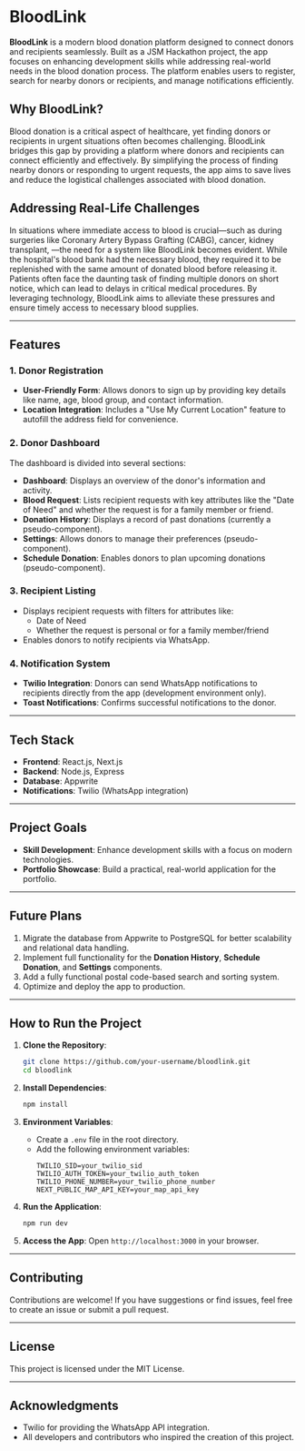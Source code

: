 # BloodLink

**BloodLink** is a modern blood donation platform designed to connect donors and recipients seamlessly. Built as a JSM Hackathon project, the app focuses on enhancing development skills while addressing real-world needs in the blood donation process. The platform enables users to register, search for nearby donors or recipients, and manage notifications efficiently.

## Why BloodLink?

Blood donation is a critical aspect of healthcare, yet finding donors or recipients in urgent situations often becomes challenging. BloodLink bridges this gap by providing a platform where donors and recipients can connect efficiently and effectively. By simplifying the process of finding nearby donors or responding to urgent requests, the app aims to save lives and reduce the logistical challenges associated with blood donation.
## Addressing Real-Life Challenges

In situations where immediate access to blood is crucial—such as during surgeries like Coronary Artery Bypass Grafting (CABG), cancer, kidney transplant, —the need for a system like BloodLink becomes evident.
While the hospital's blood bank had the necessary blood, they required it to be replenished with the same amount of donated blood before releasing it. Patients often face the daunting task of finding multiple donors on short notice, which can lead to delays in critical medical procedures. By leveraging technology, BloodLink aims to alleviate these pressures and ensure timely access to necessary blood supplies.
 

---

## Features

### 1. **Donor Registration**
- **User-Friendly Form**: Allows donors to sign up by providing key details like name, age, blood group, and contact information.
- **Location Integration**: Includes a "Use My Current Location" feature to autofill the address field for convenience.

### 2. **Donor Dashboard**
The dashboard is divided into several sections:
- **Dashboard**: Displays an overview of the donor's information and activity.
- **Blood Request**: Lists recipient requests with key attributes like the "Date of Need" and whether the request is for a family member or friend.
- **Donation History**: Displays a record of past donations (currently a pseudo-component).
- **Settings**: Allows donors to manage their preferences (pseudo-component).
- **Schedule Donation**: Enables donors to plan upcoming donations (pseudo-component).

### 3. **Recipient Listing**
- Displays recipient requests with filters for attributes like:
  - Date of Need
  - Whether the request is personal or for a family member/friend
- Enables donors to notify recipients via WhatsApp.

### 4. **Notification System**
- **Twilio Integration**: Donors can send WhatsApp notifications to recipients directly from the app (development environment only).
- **Toast Notifications**: Confirms successful notifications to the donor.

<!-- ### 5. **Location-Based Search**
- **Nearby Users**: Enables registered users to find nearby donors or recipients based on location.
- **Postal Code Sorting/Searching**: Planned feature for enhanced search capabilities. -->

---

## Tech Stack

- **Frontend**: React.js, Next.js
- **Backend**: Node.js, Express
- **Database**: Appwrite
- **Notifications**: Twilio (WhatsApp integration)

---

## Project Goals

- **Skill Development**: Enhance development skills with a focus on modern technologies.
- **Portfolio Showcase**: Build a practical, real-world application for the portfolio.

---

## Future Plans

1. Migrate the database from Appwrite to PostgreSQL for better scalability and relational data handling.
2. Implement full functionality for the **Donation History**, **Schedule Donation**, and **Settings** components.
3. Add a fully functional postal code-based search and sorting system.
4. Optimize and deploy the app to production.

---

## How to Run the Project

1. **Clone the Repository**:
   ```bash
   git clone https://github.com/your-username/bloodlink.git
   cd bloodlink
   ```

2. **Install Dependencies**:
   ```bash
   npm install
   ```

3. **Environment Variables**:
   - Create a `.env` file in the root directory.
   - Add the following environment variables:
     ```env
     TWILIO_SID=your_twilio_sid
     TWILIO_AUTH_TOKEN=your_twilio_auth_token
     TWILIO_PHONE_NUMBER=your_twilio_phone_number
     NEXT_PUBLIC_MAP_API_KEY=your_map_api_key
     ```

4. **Run the Application**:
   ```bash
   npm run dev
   ```

5. **Access the App**:
   Open `http://localhost:3000` in your browser.

---

## Contributing

Contributions are welcome! If you have suggestions or find issues, feel free to create an issue or submit a pull request.

---

## License

This project is licensed under the MIT License.

---

## Acknowledgments

- Twilio for providing the WhatsApp API integration.
- All developers and contributors who inspired the creation of this project.

